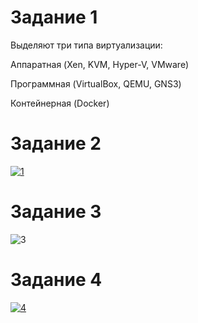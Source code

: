 # Задание 1
Выделяют три типа виртуализации:

Аппаратная (Xen, KVM, Hyper-V, VMware)

Программная (VirtualBox, QEMU, GNS3)

Контейнерная (Docker)
# Задание 2
<a href="https://ibb.co/SX9pwMn"><img src="https://i.ibb.co/WWY1vMy/1.png" alt="1" border="0"></a>
# Задание 3

<img src="https://i.ibb.co/dfsTkXQ/3.png" alt="3" border="0">

# Задание 4
<a href="https://ibb.co/2h0gVKz"><img src="https://i.ibb.co/NCgZDY0/4.png" alt="4" border="0"></a>
